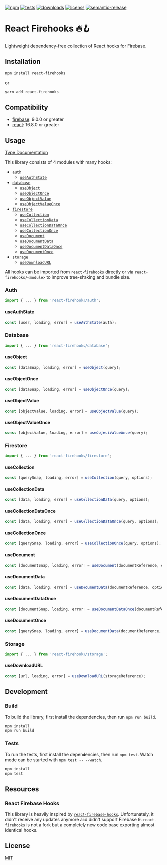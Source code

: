 [![npm](https://img.shields.io/npm/v/react-firehooks)](https://www.npmjs.com/package/react-firehooks)
[![tests](https://github.com/andipaetzold/react-firehooks/actions/workflows/push.yml/badge.svg?branch=main)](https://github.com/andipaetzold/react-firehooks/actions/workflows/push.yml?query=branch%3Amain)
[![downloads](https://img.shields.io/npm/dm/react-firehooks)](https://www.npmjs.com/package/react-firehooks)
[![license](https://img.shields.io/github/license/andipaetzold/react-firehooks)](https://github.com/andipaetzold/react-firehooks/blob/main/LICENSE)
[![semantic-release](https://img.shields.io/badge/%20%20%F0%9F%93%A6%F0%9F%9A%80-semantic--release-e10079.svg)](https://github.com/semantic-release/semantic-release)

# React Firehooks 🔥🪝

Lightweight dependency-free collection of React hooks for Firebase.

## Installation

```sh
npm install react-firehooks
```

or

```sh
yarn add react-firehooks
```

## Compatibility

-   [firebase](https://www.npmjs.com/package/firebase): 9.0.0 or greater
-   [react](https://www.npmjs.com/package/react): 16.8.0 or greater

## Usage

[Type Documentation](https://andipaetzold.github.io/react-firehooks)

This library consists of 4 modules with many hooks:

-   [`auth`](#Auth)
    -   [`useAuthState`](#useAuthState)
-   [`database`](#Database)
    -   [`useObject`](#useObject)
    -   [`useObjectOnce`](#useObjectOnce)
    -   [`useObjectValue`](#useObjectValue)
    -   [`useObjectValueOnce`](#useObjectValueOnce)
-   [`firestore`](#Firestore)
    -   [`useCollection`](#useCollection)
    -   [`useCollectionData`](#useCollectionData)
    -   [`useCollectionDataOnce`](#useCollectionDataOnce)
    -   [`useCollectionOnce`](#useCollectionOnce)
    -   [`useDocument`](#useDocument)
    -   [`useDocumentData`](#useDocumentData)
    -   [`useDocumentDataOnce`](#useDocumentataOnce)
    -   [`useDocumentOnce`](#useDocumentOnce)
-   [`storage`](#Storage)
    -   [`useDownloadURL`](#useDownloadURL)

All hooks can be imported from `react-firehooks` directly or via `react-firehooks/<module>` to improve tree-shaking and bundle size.

### Auth

```javascript
import { ... } from 'react-firehooks/auth';
```

#### useAuthState

```javascript
const [user, loading, error] = useAuthState(auth);
```

### Database

```javascript
import { ... } from 'react-firehooks/database';
```

#### useObject

```javascript
const [dataSnap, loading, error] = useObject(query);
```

#### useObjectOnce

```javascript
const [dataSnap, loading, error] = useObjectOnce(query);
```

#### useObjectValue

```javascript
const [objectValue, loading, error] = useObjectValue(query);
```

#### useObjectValueOnce

```javascript
const [objectValue, loading, error] = useObjectValueOnce(query);
```

### Firestore

```javascript
import { ... } from 'react-firehooks/firestore';
```

#### useCollection

```javascript
const [querySnap, loading, error] = useCollection(query, options);
```

#### useCollectionData

```javascript
const [data, loading, error] = useCollectionData(query, options);
```

#### useCollectionDataOnce

```javascript
const [data, loading, error] = useCollectionDataOnce(query, options);
```

#### useCollectionOnce

```javascript
const [querySnap, loading, error] = useCollectionOnce(query, options);
```

#### useDocument

```javascript
const [documentSnap, loading, error] = useDocument(documentReference, options);
```

#### useDocumentData

```javascript
const [data, loading, error] = useDocumentData(documentReference, options);
```

#### useDocumentDataOnce

```javascript
const [documentSnap, loading, error] = useDocumentDataOnce(documentReference, options);
```

#### useDocumentOnce

```javascript
const [querySnap, loading, error] = useDocumentData(documentReference, options);
```

### Storage

```javascript
import { ... } from 'react-firehooks/storage';
```

#### useDownloadURL

```javascript
const [url, loading, error] = useDownloadURL(storageReference);
```

## Development

### Build

To build the library, first install the dependencies, then run `npm run build`.

```sh
npm install
npm run build
```

### Tests

To run the tests, first install the dependencies, then run `npm test`. Watch mode can be started with `npm test -- --watch`.

```sh
npm install
npm test
```

## Resources

### React Firebase Hooks

This library is heavily inspired by [`react-firebase-hooks`](https://www.npmjs.com/package/react-firebase-hooks). Unfortunately, it didn't receive any updates anymore and didn't support Firebase 9. `react-firehooks` is not a fork but a completely new code base exporting almost identical hooks.

## License

[MIT](LICENSE)
